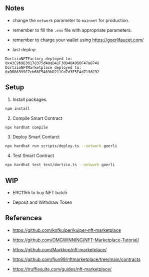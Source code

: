 

## Notes

* change the `network` parameter to `mainnet` for production.

* remember to fill the `.env` file with appropriate parameters.

* remember to charge your wallet using https://goerlifaucet.com/

* last deploy:
```console
DortzioNFTFactory deployed to:  0x43C9b9B30178375d40eB41F30D40A0B0F47a8748
DortzioNFTMarketplace deployed to:  0xDBB6399E7cb66E5469bD211Cd7d3F5EAd7136C92
```

## Setup

1. Install packages.
```bash
npm install
```

2. Compile Smart Contract
```bash
npx hardhat compile
```

3. Deploy Smart Contarct
```bash
npx hardhat run scripts/deploy.ts --network goerli
```
4. Test Smart Contract
```bash
npx hardhat test test/dortzio.ts --network goerli
```

## WIP

* ERC1155 to buy NFT batch                

* Deposit and Withdraw Token 

## References

* https://github.com/kofkuiper/kuiper-nft-marketplace

* https://github.com/OMGWINNING/NFT-Marketplace-Tutorial/

* https://github.com/Markkop/nft-marketplace/

* https://github.com/fjun99/nftmarketplace/tree/main/contracts

* https://trufflesuite.com/guides/nft-marketplace/